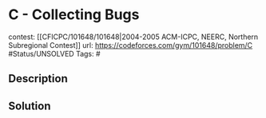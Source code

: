 # C - Collecting Bugs

contest: [[CFICPC/101648/101648|2004-2005 ACM-ICPC, NEERC, Northern Subregional Contest]]
url: https://codeforces.com/gym/101648/problem/C
#Status/UNSOLVED
Tags: #

## Description

## Solution

